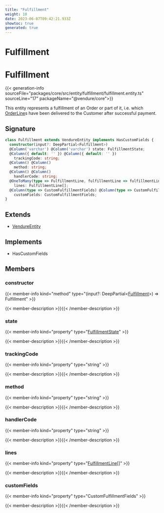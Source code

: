 ```yaml
---
title: "Fulfillment"
weight: 10
date: 2023-06-07T09:42:21.933Z
showtoc: true
generated: true
---
```

<!-- This file was generated from the Vendure source. Do not modify. Instead, re-run the "docs:build" script -->

# Fulfillment
<div class="symbol">


# Fulfillment

{{< generation-info sourceFile="packages/core/src/entity/fulfillment/fulfillment.entity.ts" sourceLine="17" packageName="@vendure/core">}}

This entity represents a fulfillment of an Order or part of it, i.e. which <a href='/typescript-api/entities/order-line#orderline'>OrderLine</a>s have been
delivered to the Customer after successful payment.

## Signature

```TypeScript
class Fulfillment extends VendureEntity implements HasCustomFields {
  constructor(input?: DeepPartial<Fulfillment>)
  @Column('varchar') @Column('varchar') state: FulfillmentState;
  @Column({ default: '' }) @Column({ default: '' })
    trackingCode: string;
  @Column() @Column()
    method: string;
  @Column() @Column()
    handlerCode: string;
  @OneToMany(type => FulfillmentLine, fulfillmentLine => fulfillmentLine.fulfillment) @OneToMany(type => FulfillmentLine, fulfillmentLine => fulfillmentLine.fulfillment)
    lines: FulfillmentLine[];
  @Column(type => CustomFulfillmentFields) @Column(type => CustomFulfillmentFields)
    customFields: CustomFulfillmentFields;
}
```
## Extends

 * <a href='/typescript-api/entities/vendure-entity#vendureentity'>VendureEntity</a>


## Implements

 * HasCustomFields


## Members

### constructor

{{< member-info kind="method" type="(input?: DeepPartial&#60;<a href='/typescript-api/entities/fulfillment#fulfillment'>Fulfillment</a>&#62;) => Fulfillment"  >}}

{{< member-description >}}{{< /member-description >}}

### state

{{< member-info kind="property" type="<a href='/typescript-api/fulfillment/fulfillment-state#fulfillmentstate'>FulfillmentState</a>"  >}}

{{< member-description >}}{{< /member-description >}}

### trackingCode

{{< member-info kind="property" type="string"  >}}

{{< member-description >}}{{< /member-description >}}

### method

{{< member-info kind="property" type="string"  >}}

{{< member-description >}}{{< /member-description >}}

### handlerCode

{{< member-info kind="property" type="string"  >}}

{{< member-description >}}{{< /member-description >}}

### lines

{{< member-info kind="property" type="<a href='/typescript-api/entities/order-line-reference#fulfillmentline'>FulfillmentLine</a>[]"  >}}

{{< member-description >}}{{< /member-description >}}

### customFields

{{< member-info kind="property" type="CustomFulfillmentFields"  >}}

{{< member-description >}}{{< /member-description >}}


</div>
